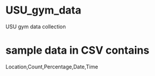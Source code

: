 # USU_gym_data
USU gym data collection

# sample data in CSV contains
Location,Count,Percentage,Date,Time
